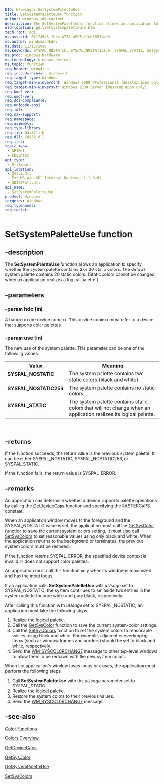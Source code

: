 ```yaml
---
UID: NF:wingdi.SetSystemPaletteUse
title: SetSystemPaletteUse function
author: windows-sdk-content
description: The SetSystemPaletteUse function allows an application to specify whether the system palette contains 2 or 20 static colors.
old-location: gdi\setsystempaletteuse.htm
tech.root: gdi
ms.assetid: 6ff245d3-1bcc-4778-a595-c1eb16531ad3
ms.author: windowssdkdev
ms.date: 11/16/2018
ms.keywords: SYSPAL_NOSTATIC, SYSPAL_NOSTATIC256, SYSPAL_STATIC, SetSystemPaletteUse, SetSystemPaletteUse function [Windows GDI], _win32_SetSystemPaletteUse, gdi.setsystempaletteuse, wingdi/SetSystemPaletteUse
ms.prod: windows-hardware
ms.technology: windows-devices
ms.topic: function
req.header: wingdi.h
req.include-header: Windows.h
req.target-type: Windows
req.target-min-winverclnt: Windows 2000 Professional [desktop apps only]
req.target-min-winversvr: Windows 2000 Server [desktop apps only]
req.kmdf-ver: 
req.umdf-ver: 
req.ddi-compliance: 
req.unicode-ansi: 
req.idl: 
req.max-support: 
req.namespace: 
req.assembly: 
req.type-library: 
req.lib: Gdi32.lib
req.dll: Gdi32.dll
req.irql: 
topic_type:
 - APIRef
 - kbSyntax
api_type:
 - DllExport
api_location:
 - gdi32.dll
 - Ext-MS-Win-GDI-Internal-Desktop-L1-1-0.dll
 - GDI32Full.dll
api_name:
 - SetSystemPaletteUse
product: Windows
targetos: Windows
req.typenames: 
req.redist: 
---
```


# SetSystemPaletteUse function


## -description


The <b>SetSystemPaletteUse</b> function allows an application to specify whether the system palette contains 2 or 20 static colors. The default system palette contains 20 static colors. (Static colors cannot be changed when an application realizes a logical palette.)


## -parameters




### -param hdc [in]

A handle to the device context. This device context must refer to a device that supports color palettes.


### -param use [in]

The new use of the system palette. This parameter can be one of the following values.

<table>
<tr>
<th>Value</th>
<th>Meaning</th>
</tr>
<tr>
<td width="40%"><a id="SYSPAL_NOSTATIC"></a><a id="syspal_nostatic"></a><dl>
<dt><b>SYSPAL_NOSTATIC</b></dt>
</dl>
</td>
<td width="60%">
The system palette contains two static colors (black and white).

</td>
</tr>
<tr>
<td width="40%"><a id="SYSPAL_NOSTATIC256"></a><a id="syspal_nostatic256"></a><dl>
<dt><b>SYSPAL_NOSTATIC256</b></dt>
</dl>
</td>
<td width="60%">
The system palette contains no static colors.

</td>
</tr>
<tr>
<td width="40%"><a id="SYSPAL_STATIC"></a><a id="syspal_static"></a><dl>
<dt><b>SYSPAL_STATIC</b></dt>
</dl>
</td>
<td width="60%">
The system palette contains static colors that will not change when an application realizes its logical palette.

</td>
</tr>
</table>
 


## -returns



If the function succeeds, the return value is the previous system palette. It can be either SYSPAL_NOSTATIC, SYSPAL_NOSTATIC256, or SYSPAL_STATIC.

If the function fails, the return value is SYSPAL_ERROR.




## -remarks



An application can determine whether a device supports palette operations by calling the <a href="https://msdn.microsoft.com/d524c4c7-22af-495d-aecc-b9921e53ca7b">GetDeviceCaps</a> function and specifying the RASTERCAPS constant.

When an application window moves to the foreground and the SYSPAL_NOSTATIC value is set, the application must call the <a href="https://msdn.microsoft.com/165c1781-161e-4ab2-98c9-eec4e9098d09">GetSysColor</a> function to save the current system colors setting. It must also call <a href="https://msdn.microsoft.com/41a7a96c-f9d1-44e3-a7e1-fd7d155c4ed0">SetSysColors</a> to set reasonable values using only black and white. When the application returns to the background or terminates, the previous system colors must be restored.

If the function returns SYSPAL_ERROR, the specified device context is invalid or does not support color palettes.

An application must call this function only when its window is maximized and has the input focus.

If an application calls <b>SetSystemPaletteUse</b> with <i>uUsage</i> set to SYSPAL_NOSTATIC, the system continues to set aside two entries in the system palette for pure white and pure black, respectively.

After calling this function with <i>uUsage</i> set to SYSPAL_NOSTATIC, an application must take the following steps:

<ol>
<li>Realize the logical palette.</li>
<li>Call the <a href="https://msdn.microsoft.com/165c1781-161e-4ab2-98c9-eec4e9098d09">GetSysColor</a> function to save the current system-color settings.</li>
<li>Call the <a href="https://msdn.microsoft.com/41a7a96c-f9d1-44e3-a7e1-fd7d155c4ed0">SetSysColors</a> function to set the system colors to reasonable values using black and white. For example, adjacent or overlapping items (such as window frames and borders) should be set to black and white, respectively.</li>
<li>Send the <a href="https://msdn.microsoft.com/ffe61768-86d6-4ea8-ae2d-1095a9afa925">WM_SYSCOLORCHANGE</a> message to other top-level windows to allow them to be redrawn with the new system colors.</li>
</ol>
When the application's window loses focus or closes, the application must perform the following steps:

<ol>
<li>Call <b>SetSystemPaletteUse</b> with the <i>uUsage</i> parameter set to SYSPAL_STATIC.</li>
<li>Realize the logical palette.</li>
<li>Restore the system colors to their previous values.</li>
<li>Send the <a href="https://msdn.microsoft.com/ffe61768-86d6-4ea8-ae2d-1095a9afa925">WM_SYSCOLORCHANGE</a> message.</li>
</ol>



## -see-also




<a href="https://msdn.microsoft.com/9dd32d4a-30bd-406f-a934-bb71ad4ca2cb">Color Functions</a>



<a href="https://msdn.microsoft.com/d1a25f13-6b47-4be7-927b-814dd6ae81f8">Colors Overview</a>



<a href="https://msdn.microsoft.com/d524c4c7-22af-495d-aecc-b9921e53ca7b">GetDeviceCaps</a>



<a href="https://msdn.microsoft.com/165c1781-161e-4ab2-98c9-eec4e9098d09">GetSysColor</a>



<a href="https://msdn.microsoft.com/0a9e7906-2f81-4fda-b03d-86feb0755327">GetSystemPaletteUse</a>



<a href="https://msdn.microsoft.com/41a7a96c-f9d1-44e3-a7e1-fd7d155c4ed0">SetSysColors</a>
 

 

